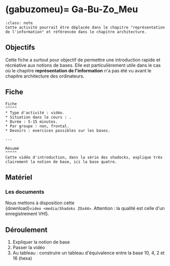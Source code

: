 (gabuzomeu)=
Ga-Bu-Zo_Meu
===========================

```{admonition} Attention
:class: note
Cette activité pourrait être déplacée dans le chapitre "représentation de l'information" et référencée dans le chapitre architecture.
```

## Objectifs
Cette fiche a surtout pour objectif de permettre une introduction rapide et récréative aux notions de bases. Elle est particulièrement utile dans le cas où le chapitre **représentation de l'information** n'a pas été vu avant le chapitre architecture des ordinateurs.

## Fiche
````{panels}
Fiche
^^^^^
* Type d'activité : vidéo.
* Situation dans le cours : .
* Durée : 5-15 minutes.
* Par groupe : non, frontal.
* Devoirs : exercices possibles sur les bases.

---

Résumé
^^^^^
Cette vidéo d'introduction, dans la série des shadocks, explique très clairement la notion de base, ici la base quatre.

````

## Matériel
### Les documents

Nous mettons à disposition cette  
{download}`video <media/Shadoks ZOx44>`. Attention : la qualité est celle d'un enregistrement VHS.

## Déroulement

1. Expliquer la notion de base
2. Passer la vidéo
3. Au tableau : construire un tableau d'équivalence entre la base 10, 4, 2 et 16 (hexa)


